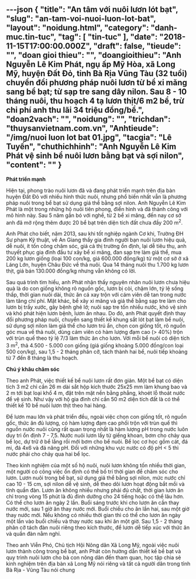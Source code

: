 ---json
{
    "title": "An tâm với nuôi lươn lót bạt",
    "slug": "an-tam-voi-nuoi-luon-lot-bat",
    "layout": "noidung.html",
    "category": "danh-muc.tin-tuc",
    "tag": [
        "tin-tuc"
    ],
    "date": "2018-11-15T17:00:00.000Z",
    "draft": false,
    "tieude": "",
    "doan gioi thieu": "",
    "doangioithieu": "Anh Nguyễn Lê Kim Phát, ngụ ấp Mỹ Hòa, xã Long Mỹ, huyện Đất Đỏ, tỉnh Bà Rịa Vũng Tàu (32 tuổi) chuyển đổi phương pháp nuôi lươn từ bể xi măng sang bể bạt; từ sạp tre sang dây nilon. Sau 8 - 10 tháng nuôi, thu hoạch 4 tạ lươn thịt/6 m2 bể, trừ chi phí anh thu lãi 34 triệu đồng/bể.",
    "doan2vach": "",
    "noidung": "",
    "trichdan": "thuysanvietnam.com.vn",
    "Anhtieude": "/img/nuoi luon lot bat 01.jpg",
    "tacgia": "Lê Tuyến",
    "chuthichhinh": "Anh Nguyễn Lê Kim Phát vệ sinh bể nuôi lươn bằng bạt và sợi nilon",
    "__content__": ""
}
---
<p><strong>Ph&aacute;t triển mạnh</strong></p>

<p>Hiện tại, phong tr&agrave;o nu&ocirc;i lươn đ&atilde; v&agrave; đang ph&aacute;t triển mạnh tr&ecirc;n địa b&agrave;n huyện Đất Đỏ với nhiều h&igrave;nh thức nu&ocirc;i, nhưng phổ biến nhất vẫn l&agrave; phương ph&aacute;p nu&ocirc;i trong bể bạt sử dụng gi&aacute; thể bằng sợi nilon. Anh Nguyễn L&ecirc; Kim Ph&aacute;t l&agrave; một trong những hộ nu&ocirc;i ti&ecirc;n phong, điển h&igrave;nh v&agrave; đ&atilde; th&agrave;nh c&ocirc;ng với m&ocirc; h&igrave;nh n&agrave;y. Sau 5 năm gắn b&oacute; với nghề, từ 2 bể xi măng, đến nay cơ sở anh đ&atilde; mở rộng th&ecirc;m được 20 bể bạt tr&ecirc;n diện t&iacute;ch đất chưa đầy 200 m<sup>2</sup>.</p>

<p>Anh Ph&aacute;t cho biết, năm 2013, sau khi tốt nghiệp ng&agrave;nh Cơ khi, Trường ĐH Sư phạm Kỹ thuật, về An Giang thấy gia đ&igrave;nh người bạn nu&ocirc;i lươn hiệu quả, dễ nu&ocirc;i, &iacute;t tốn c&ocirc;ng chăm s&oacute;c, gi&aacute; cả thị trường ổn định, lại dễ ti&ecirc;u thụ, anh thuyết phục gia đ&igrave;nh đầu tư x&acirc;y bể xi măng, đan sạp tre l&agrave;m gi&aacute; thể, mua 200 kg lươn giống (loại 100 con/kg, gi&aacute; 600.000 đồng/kg) từ một cơ sở ở x&atilde; L&aacute;ng Lớn, huyện Ch&acirc;u Đức về thả nu&ocirc;i. Qua 14 th&aacute;ng nu&ocirc;i thu 1.700 kg lươn thịt, gi&aacute; b&aacute;n 130.000 đồng/kg nhưng vẫn kh&ocirc;ng c&oacute; lời.</p>

<p>Sau qu&aacute; tr&igrave;nh t&igrave;m hiểu, anh Ph&aacute;t nhận thấy nguy&ecirc;n nh&acirc;n nu&ocirc;i lươn chưa hiệu quả l&agrave; do con giống kh&ocirc;ng r&otilde; nguồn gốc, lươn bị c&ograve;i, chậm lớn, tỷ lệ sống thấp, thời gian nu&ocirc;i d&agrave;i, thức ăn c&aacute; xay trộn với c&aacute;m vi&ecirc;n dễ tan trong nước l&agrave;m tăng ch&iacute; ph&iacute;. Mặt kh&aacute;c, bể x&acirc;y xi măng v&agrave; gi&aacute; thể bằng sạp tre l&agrave;m cho lươn bị trầy xước, g&acirc;y bệnh ghẻ lở; nu&ocirc;i sạp tre tốn nhiều nước, kh&oacute; vệ sinh v&agrave; kh&oacute; ph&aacute;t hiện lươn bệnh, lươn ăn nhau. Do đ&oacute;, anh Ph&aacute;t quyết định thay đổi phương ph&aacute;p nu&ocirc;i, chuyển sang thiết kế khung sắt l&oacute;t bạt l&agrave;m bể nu&ocirc;i, sử dụng sợi nilon l&agrave;m gi&aacute; thể cho lươn tr&uacute; ẩn, chọn con giống tốt, r&otilde; nguồn g&oacute;c mua về thả nu&ocirc;i, d&ugrave;ng c&aacute;m vi&ecirc;n c&oacute; h&agrave;m lượng đạm cao (&gt; 40%) trộn với tr&ugrave;n quế theo tỷ lệ 7/3 l&agrave;m thức ăn cho lươn. Với mỗi bể nu&ocirc;i c&oacute; diện t&iacute;ch 3 m<sup>2</sup>, thả 4.500 - 5.000 con giống (gi&aacute; giống khoảng 5.000 đồng/con loại 500 con/kg), sau 1,5 - 2 th&aacute;ng ph&acirc;n cỡ, t&aacute;ch th&agrave;nh hai bể, nu&ocirc;i tiếp khoảng từ 7 đến 8 th&aacute;ng l&agrave; thu hoạch.</p>

<p><strong>Ch&uacute; &yacute; kh&acirc;u chăm s&oacute;c</strong></p>

<p>Theo anh Ph&aacute;t, việc thiết kế bể nu&ocirc;i lươn rất đơn giản. Một bể bạt c&oacute; diện t&iacute;ch 3 m2 chỉ cần 26 m d&agrave;i sắt hộp k&iacute;ch thước 25x25 mm l&agrave;m khung bao v&agrave; 2 m tới bạt loại khổ 4 m, đặt tr&ecirc;n mặt nền bằng phẳng, kho&eacute;t lỗ tho&aacute;t nước để vệ sinh. Như vậy với hộ gia đ&igrave;nh chỉ cần 50 m2 diện t&iacute;ch đất l&agrave; c&oacute; thể thiết kế 10 bể nu&ocirc;i lươn thịt theo hai h&agrave;ng.</p>

<p>Để lươn mau lớn v&agrave; ph&aacute;t triển đều, ngo&agrave;i việc chọn con giống tốt, r&otilde; nguồn gốc, thức ăn đủ lượng, c&oacute; h&agrave;m lượng đạm cao phối trộn với tr&ugrave;n quế th&igrave; nguồn nước nu&ocirc;i cũng rất quan trọng nhất l&agrave; h&agrave;m lượng pH trong nước lu&ocirc;n duy tr&igrave; ổn định 7 - 7,5. Nước nu&ocirc;i lươn lấy từ giếng khoan, bơm cho chảy qua bể lọc, dự trữ ở bể lắng rồi mới bơm cho bể nu&ocirc;i. Bể lọc cơ học gồm c&aacute;t, đ&aacute; mi, đ&aacute; 4x6 v&agrave; đ&aacute; n&acirc;ng pH. Đối với những khu vực nước c&oacute; độ pH &lt; 5 th&igrave; nước phải cho chảy qua hai bể lọc.</p>

<p>Theo kinh nghiệm của một số hộ nu&ocirc;i, nu&ocirc;i lươn kh&ocirc;ng tốn nhiều thời gian, một người c&oacute; c&ocirc;ng việc ổn định c&oacute; thể bố tr&iacute; thời gian để chăm s&oacute;c cho lươn. Lươn nu&ocirc;i trong bể bạt, sử dụng gi&aacute; thể bằng sợi nilon, mức nước chỉ cao 10 - 15 cm, sợi nilon dễ vệ sinh, dễ theo d&otilde;i lươn hoạt động bắt mồi v&agrave; t&iacute;nh quần đ&agrave;n. Lươn ăn kh&ocirc;ng nhiều nhưng phải đủ chất, thời gian lươn ăn chỉ trong v&ograve;ng 15 ph&uacute;t l&agrave; đủ đinh dưỡng cho 24 tiếng hoặc c&oacute; thể l&acirc;u hơn. C&oacute; thể cho lươn ăn ng&agrave;y 2 lần. Buổi s&aacute;ng trước khi cho lươn ăn cần thay nước mới, sau 1 giờ ăn thay nước mới. Buổi chiều cho ăn lần hai, sau một giờ thay nước mới. Nếu kh&ocirc;ng c&oacute; nhiều thời gian th&igrave; c&oacute; thể cho lươn ăn ng&agrave;y một lần v&agrave;o buổi chiều v&agrave; thay nước sau khi ăn một giờ. Sau 1,5 - 2 th&aacute;ng ph&acirc;n cỡ t&aacute;ch đ&agrave;n nu&ocirc;i ri&ecirc;ng theo k&iacute;ch thước, để lươn dễ tiếp x&uacute;c với thức ăn v&agrave; quần đ&agrave;n nằm nghỉ.</p>

<p>Theo anh Viễn Ph&oacute;, Chủ tịch Hội N&ocirc;ng d&acirc;n X&atilde; Long Mỹ, ngo&agrave;i việc nu&ocirc;i lươn th&agrave;nh c&ocirc;ng trong bể bạt, anh Ph&aacute;t c&ograve;n hường dẫn thiết kế bể bạt v&agrave; quy tr&igrave;nh nu&ocirc;i lươn cho b&agrave; con n&ocirc;ng d&acirc;n đến tham quan, học tập chia sẻ kinh nghiệm tr&ecirc;n địa b&agrave;n x&atilde; Long Mỹ n&oacute;i ri&ecirc;ng v&agrave; tất cả người d&acirc;n trong tỉnh B&agrave; Rịa - Vũng T&agrave;u n&oacute;i chung</p>
